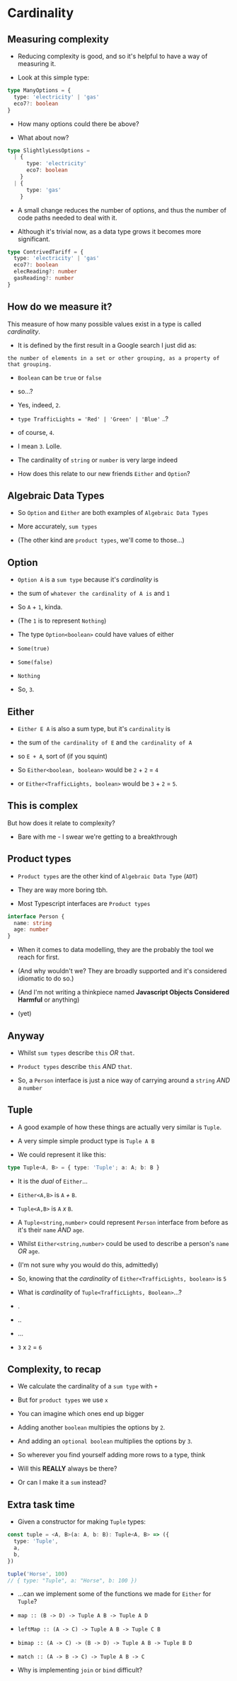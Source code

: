 # Cardinality

## Measuring complexity

- Reducing complexity is good, and so it's helpful to have a way of measuring
  it.

- Look at this simple type:

```typescript
type ManyOptions = {
  type: 'electricity' | 'gas'
  eco7?: boolean
}
```

- How many options could there be above?

- What about now?

```typescript
type SlightlyLessOptions =
  | {
      type: 'electricity'
      eco7: boolean
    }
  | {
      type: 'gas'
    }
```

- A small change reduces the number of options, and thus the number of code
  paths needed to deal with it.

- Although it's trivial now, as a data type grows it becomes more significant.

```typescript
type ContrivedTariff = {
  type: 'electricity' | 'gas'
  eco7?: boolean
  elecReading?: number
  gasReading?: number
}
```

## How do we measure it?

This measure of how many possible values exist in a type is called _cardinality_.

- It is defined by the first result in a Google search I just did as:

`the number of elements in a set or other grouping, as a property of that grouping.`

- `Boolean` can be `true` or `false`

- so...?

- Yes, indeed, `2`.

- `type TrafficLights = 'Red' | 'Green' | 'Blue'` ..?

- of course, `4`.

- I mean `3`. Lolle.

- The cardinality of `string` or `number` is very large indeed

- How does this relate to our new friends `Either` and `Option`?

## Algebraic Data Types

- So `Option` and `Either` are both examples of `Algebraic Data Types`

- More accurately, `sum types`

- (The other kind are `product types`, we'll come to those...)

## Option

- `Option A` is a `sum type` because it's _cardinality_ is

- the sum of `whatever the cardinality of A is` and `1`

- So `A` + `1`, kinda.

- (The `1` is to represent `Nothing`)

- The type `Option<boolean>` could have values of either

- `Some(true)`

- `Some(false)`

- `Nothing`

- So, `3`.

## Either

- `Either E A` is also a sum type, but it's `cardinality` is

- the sum of `the cardinality of E` and `the cardinality of A`

- so `E + A`, sort of (if you squint)

- So `Either<boolean, boolean>` would be `2` + `2` = `4`

- or `Either<TrafficLights, boolean>` would be `3` + `2` = `5`.

## This is complex

But how does it relate to complexity?

- Bare with me - I swear we're getting to a breakthrough

## Product types

- `Product types` are the other kind of `Algebraic Data Type` (`ADT`)

- They are way more boring tbh.

- Most Typescript interfaces are `Product types`

```typescript
interface Person {
  name: string
  age: number
}
```

- When it comes to data modelling, they are the probably the tool we reach for
  first.

- (And why wouldn't we? They are broadly supported and it's considered idiomatic
  to do so.)

- (And I'm not writing a thinkpiece named **Javascript Objects Considered Harmful** or anything)

- (yet)

## Anyway

- Whilst `sum types` describe `this` _OR_ `that`.

- `Product types` describe `this` _AND_ `that`.

- So, a `Person` interface is just a nice way of carrying around a `string` _AND_ a `number`

## Tuple

- A good example of how these things are actually very similar is `Tuple`.

- A very simple simple product type is `Tuple A B`

- We could represent it like this:

```typescript
type Tuple<A, B> = { type: 'Tuple'; a: A; b: B }
```

- It is the _dual_ of `Either`...

- `Either<A,B>` is `A` _+_ `B`.

- `Tuple<A,B>` is `A` _x_ `B`.

- A `Tuple<string,number>` could represent `Person` interface from before as
  it's their `name` _AND_ `age`.

- Whilst `Either<string,number>` could be used to describe a person's `name` _OR_
  `age`.

- (I'm not sure why you would do this, admittedly)

- So, knowing that the _cardinality_ of `Either<TrafficLights, boolean>` is `5`

- What is _cardinality_ of `Tuple<TrafficLights, Boolean>`...?

- .

- ..

- ...

- `3` x `2` = `6`

## Complexity, to recap

- We calculate the cardinality of a `sum type` with `+`

- But for `product types` we use `x`

- You can imagine which ones end up bigger

- Adding another `boolean` multipies the options by `2`.

- And adding an `optional boolean` multiplies the options by `3`.

- So wherever you find yourself adding more rows to a type, think

- Will this **REALLY** always be there?

- Or can I make it a `sum` instead?

## Extra task time

- Given a constructor for making `Tuple` types:

```typescript
const tuple = <A, B>(a: A, b: B): Tuple<A, B> => ({
  type: 'Tuple',
  a,
  b,
})

tuple('Horse', 100)
// { type: "Tuple", a: "Horse", b: 100 })
```

- ...can we implement some of the functions we made for `Either` for `Tuple`?

- `map :: (B -> D) -> Tuple A B -> Tuple A D`

- `leftMap :: (A -> C) -> Tuple A B -> Tuple C B`

- `bimap :: (A -> C) -> (B -> D) -> Tuple A B -> Tuple B D`

- `match :: (A -> B -> C) -> Tuple A B -> C`

- Why is implementing `join` or `bind` difficult?
